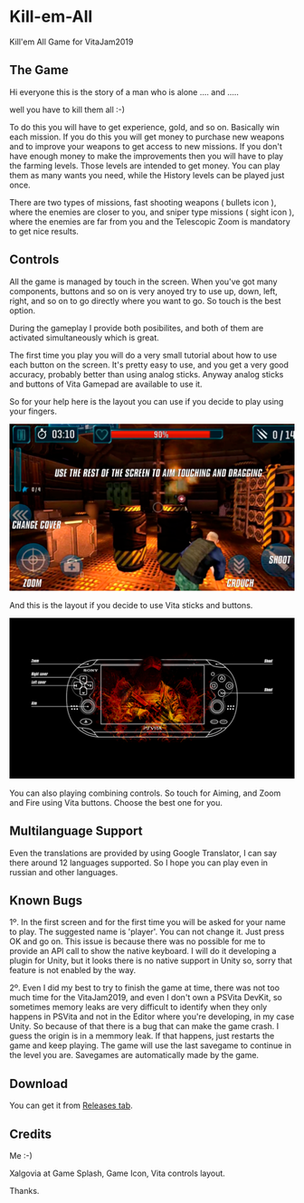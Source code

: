 # Kill-em-All
Kill'em All Game for VitaJam2019

## The Game

Hi everyone this is the story of a man who is alone .... and .....

well you have to kill them all :-)

To do this you will have to get experience, gold, and so on. Basically win each mission. If you do this you will get money to purchase new
weapons and to improve your weapons to get access to new missions. If you don't have enough money to make the improvements then you will
have to play the farming levels. Those levels are intended to get money. You can play them as many wants you need, while the History
levels can be played just once. 

There are two types of missions, fast shooting weapons ( bullets icon ), where the enemies are closer to you, and sniper type missions ( sight icon ), where the enemies are far from you and the Telescopic Zoom is mandatory to get nice results.

## Controls

All the game is managed by touch in the screen. When you've got many components, buttons and so on is very anoyed try to use up, down, left, right, and so on to go directly where you want to go. So touch is the best option.

During the gameplay I provide both posibilites, and both of them are activated simultaneously which is great.

The first time you play you will do a very small tutorial about how to use each button on the screen. It's pretty easy to use, and you get a very good accuracy, probably better than using analog sticks. Anyway analog sticks and buttons of Vita Gamepad are available to use it.

So for your help here is the layout you can use if you decide to play using your fingers.

![TouchControls](TouchControls.png)

And this is the layout if you decide to use Vita sticks and buttons.

![VitaControls](TouchControls_V2.jpg)

You can also playing combining controls. So touch for Aiming, and Zoom and Fire using Vita buttons. Choose the best one for you.

## Multilanguage Support

Even the translations are provided by using Google Translator, I can say there around 12 languages supported. So I hope you can play even in russian and other languages.

## Known Bugs

1º. In the first screen and for the first time you will be asked for your name to play. The suggested name is 'player'. You can not change it. Just press OK and go on. This issue is because there was no possible for me to provide an API call to show the native keyboard. I will do it developing a plugin for Unity, but it looks there is no native support in Unity so, sorry that feature is not enabled by the way.

2º. Even I did my best to try to finish the game at time, there was not too much time for the VitaJam2019, and even I don't own a PSVita DevKit, so sometimes memory leaks are very difficult to identify when they only happens in PSVita and not in the Editor where you're developing, in my case Unity. So because of that there is a bug that can make the game crash. I guess the origin is in a memmory leak. If that happens, just restarts the game and keep playing. The game will use the last savegame to continue in the level you are. Savegames are automatically made by the game.

## Download

You can get it from [Releases tab](https://github.com/RetroGamer74/Kill-em-All/releases).
## Credits

Me :-)

Xalgovia at Game Splash, Game Icon, Vita controls layout.

Thanks.
